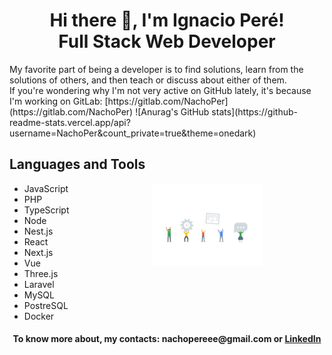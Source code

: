 <div align="center">
  <h1>Hi there 👋, I'm Ignacio Peré! </br>
      Full Stack Web Developer
  </h1>
</div>
 
<p> 
My favorite part of being a developer is to find solutions, learn from the solutions of others, and then teach or discuss about either of them.
<br>
If you're wondering why I'm not very active on GitHub lately, it's because I'm working on GitLab: [https://gitlab.com/NachoPer](https://gitlab.com/NachoPer)
![Anurag's GitHub stats](https://github-readme-stats.vercel.app/api?username=NachoPer&count_private=true&theme=onedark)
</p>


<h2>Languages and Tools</h2>
<img align='right' style="margin-right:100px;" width='35%' src='/assets/GhGif.gif'>

- JavaScript
- PHP
- TypeScript
- Node
- Nest.js
- React
- Next.js
- Vue
- Three.js
- Laravel
- MySQL
- PostreSQL
- Docker



<h4 align="center">To know more about, my contacts: nachopereee@gmail.com or <a href="https://www.linkedin.com/in/ignacio-peré/" target="blank">LinkedIn</a></h4>
